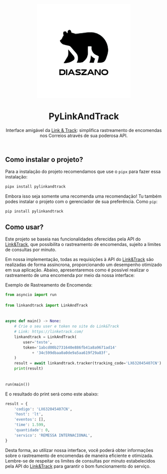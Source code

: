 <header>
    <div align="center">
        <a href="https://github.com/Diaszano">
            <img src=".github/assets/diaszano.png" alt="logo" height="300">
        </a>
        <h1>
            PyLinkAndTrack
        </h1>
        Interface amigável da <a href="https://linketrack.com/">Link & Track</a>: simplifica rastreamento de encomendas 
        nos Correios através de sua poderosa API.
    </div>
</header>

## Como instalar o projeto?

Para a instalação do projeto recomendamos que use o `pipx` para fazer essa instalação:

```bash
pipx install pylinkandtrack
```

Embora isso seja somente uma recomenda uma recomendação! Tu também podes instalar o projeto com o gerenciador de sua 
preferência. Como `pip`:

```bash
pip install pylinkandtrack
```

## Como usar?

Este projeto se baseia nas funcionalidades oferecidas pela API do [Link&Track](https://linketrack.com/), que 
possibilita o rastreamento de encomendas, sujeito a limites de consultas por minuto.

Em nossa implementação, todas as requisições à API do [Link&Track](https://linketrack.com/) são realizadas de forma 
assíncrona, proporcionando um desempenho otimizado em sua aplicação. Abaixo, apresentaremos como é possível realizar o 
rastreamento de uma encomenda por meio da nossa interface:

Exemplo de Rastreamento de Encomenda:

```python
from asyncio import run

from linkandtrack import LinkAndTrack


async def main() -> None:
    # Crie o seu user e token no site do Link&Track
    # Link: https://linketrack.com/
    linkandtrack = LinkAndTrack(
        user='teste',
        token='1abcd00b2731640e886fb41a8a9671ad14'
            + '34c599dbaa0a0de9a5aa619f29a83f',
    )
    result = await linkandtrack.tracker(tracking_code='LX632045407CN')
    print(result)


run(main())
```

E o resultado do print será como este abaixo: 

```python
result = {
    'codigo': 'LX632045407CN',
    'host': 'lt',
    'eventos': [],
    'time': 1.599,
    'quantidade': 0,
    'servico': 'REMESSA INTERNACIONAL',
}
```

Desta forma, ao utilizar nossa interface, você poderá obter informações sobre o rastreamento de encomendas de maneira 
eficiente e otimizada. Lembre-se de respeitar os limites de consultas por minuto estabelecidos pela API do 
[Link&Track](https://linketrack.com/) para garantir o bom funcionamento do serviço.